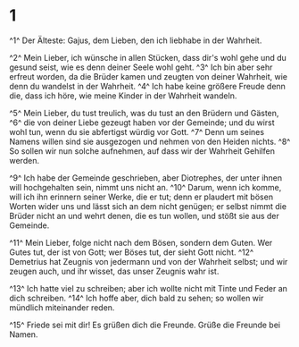 # 1
^1^ Der Älteste: Gajus, dem Lieben, den ich liebhabe in der Wahrheit. 

^2^ Mein Lieber, ich wünsche in allen Stücken, dass dir's wohl gehe und du gesund seist, wie es denn deiner Seele wohl geht. ^3^ Ich bin aber sehr erfreut worden, da die Brüder kamen und zeugten von deiner Wahrheit, wie denn du wandelst in der Wahrheit. ^4^ Ich habe keine größere Freude denn die, dass ich höre, wie meine Kinder in der Wahrheit wandeln. 

^5^ Mein Lieber, du tust treulich, was du tust an den Brüdern und Gästen, ^6^ die von deiner Liebe gezeugt haben vor der Gemeinde; und du wirst wohl tun, wenn du sie abfertigst würdig vor Gott. ^7^ Denn um seines Namens willen sind sie ausgezogen und nehmen von den Heiden nichts. ^8^ So sollen wir nun solche aufnehmen, auf dass wir der Wahrheit Gehilfen werden. 

^9^ Ich habe der Gemeinde geschrieben, aber Diotrephes, der unter ihnen will hochgehalten sein, nimmt uns nicht an. ^10^ Darum, wenn ich komme, will ich ihn erinnern seiner Werke, die er tut; denn er plaudert mit bösen Worten wider uns und lässt sich an dem nicht genügen; er selbst nimmt die Brüder nicht an und wehrt denen, die es tun wollen, und stößt sie aus der Gemeinde. 

^11^ Mein Lieber, folge nicht nach dem Bösen, sondern dem Guten. Wer Gutes tut, der ist von Gott; wer Böses tut, der sieht Gott nicht. ^12^ Demetrius hat Zeugnis von jedermann und von der Wahrheit selbst; und wir zeugen auch, und ihr wisset, das unser Zeugnis wahr ist. 

^13^ Ich hatte viel zu schreiben; aber ich wollte nicht mit Tinte und Feder an dich schreiben. ^14^ Ich hoffe aber, dich bald zu sehen; so wollen wir mündlich miteinander reden. 

^15^ Friede sei mit dir! Es grüßen dich die Freunde. Grüße die Freunde bei Namen.